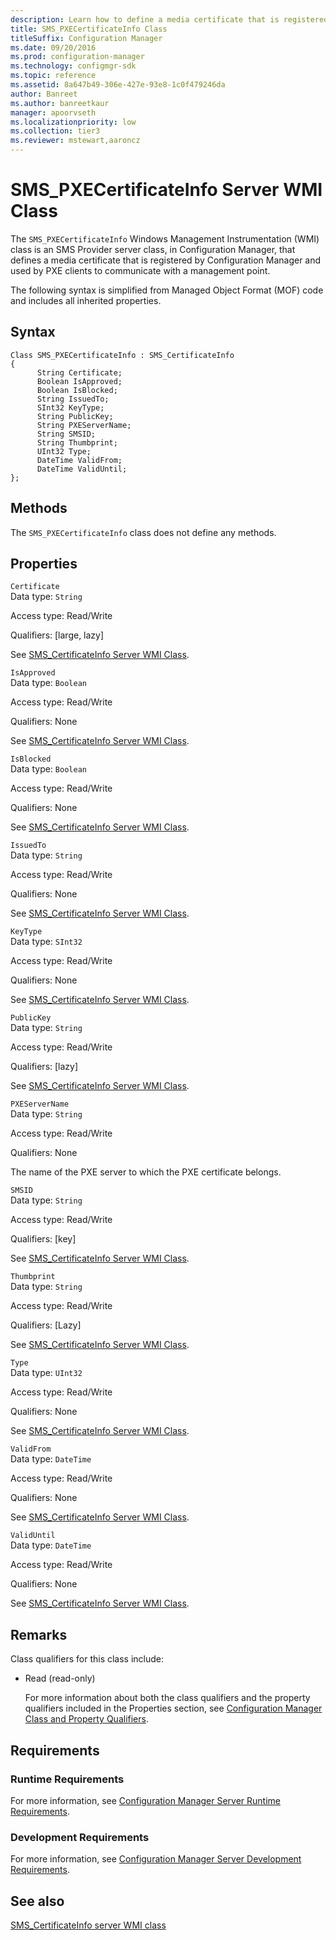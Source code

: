 ```yaml
---
description: Learn how to define a media certificate that is registered by Configuration Manager and used by PXE clients to communicate with a management point.
title: SMS_PXECertificateInfo Class
titleSuffix: Configuration Manager
ms.date: 09/20/2016
ms.prod: configuration-manager
ms.technology: configmgr-sdk
ms.topic: reference
ms.assetid: 8a647b49-306e-427e-93e8-1c0f479246da
author: Banreet
ms.author: banreetkaur
manager: apoorvseth
ms.localizationpriority: low
ms.collection: tier3
ms.reviewer: mstewart,aaroncz 
---
```

# SMS_PXECertificateInfo Server WMI Class
The `SMS_PXECertificateInfo` Windows Management Instrumentation (WMI) class is an SMS Provider server class, in Configuration Manager, that defines a media certificate that is registered by Configuration Manager and used by PXE clients to communicate with a management point.  

 The following syntax is simplified from Managed Object Format (MOF) code and includes all inherited properties.  

## Syntax  

```  
Class SMS_PXECertificateInfo : SMS_CertificateInfo  
{  
      String Certificate;  
      Boolean IsApproved;  
      Boolean IsBlocked;  
      String IssuedTo;  
      SInt32 KeyType;  
      String PublicKey;  
      String PXEServerName;  
      String SMSID;  
      String Thumbprint;  
      UInt32 Type;  
      DateTime ValidFrom;  
      DateTime ValidUntil;  
};  
```  

## Methods  
 The `SMS_PXECertificateInfo` class does not define any methods.  

## Properties  
 `Certificate`  
 Data type: `String`  

 Access type: Read/Write  

 Qualifiers: [large, lazy]  

 See [SMS_CertificateInfo Server WMI Class](../../../develop/reference/osd/sms_certificateinfo-server-wmi-class.md).  

 `IsApproved`  
 Data type: `Boolean`  

 Access type: Read/Write  

 Qualifiers: None  

 See [SMS_CertificateInfo Server WMI Class](../../../develop/reference/osd/sms_certificateinfo-server-wmi-class.md).  

 `IsBlocked`  
 Data type: `Boolean`  

 Access type: Read/Write  

 Qualifiers: None  

 See [SMS_CertificateInfo Server WMI Class](../../../develop/reference/osd/sms_certificateinfo-server-wmi-class.md).  

 `IssuedTo`  
 Data type: `String`  

 Access type: Read/Write  

 Qualifiers: None  

 See [SMS_CertificateInfo Server WMI Class](../../../develop/reference/osd/sms_certificateinfo-server-wmi-class.md).  

 `KeyType`  
 Data type: `SInt32`  

 Access type: Read/Write  

 Qualifiers: None  

 See [SMS_CertificateInfo Server WMI Class](../../../develop/reference/osd/sms_certificateinfo-server-wmi-class.md).  

 `PublicKey`  
 Data type: `String`  

 Access type: Read/Write  

 Qualifiers: [lazy]  

 See [SMS_CertificateInfo Server WMI Class](../../../develop/reference/osd/sms_certificateinfo-server-wmi-class.md).  

 `PXEServerName`  
 Data type: `String`  

 Access type: Read/Write  

 Qualifiers: None  

 The name of the PXE server to which the PXE certificate belongs.  

 `SMSID`  
 Data type: `String`  

 Access type: Read/Write  

 Qualifiers: [key]  

 See [SMS_CertificateInfo Server WMI Class](../../../develop/reference/osd/sms_certificateinfo-server-wmi-class.md).  

 `Thumbprint`  
 Data type: `String`  

 Access type: Read/Write  

 Qualifiers: [Lazy]  

 See [SMS_CertificateInfo Server WMI Class](../../../develop/reference/osd/sms_certificateinfo-server-wmi-class.md).  

 `Type`  
 Data type: `UInt32`  

 Access type: Read/Write  

 Qualifiers: None  

 See [SMS_CertificateInfo Server WMI Class](../../../develop/reference/osd/sms_certificateinfo-server-wmi-class.md).  

 `ValidFrom`  
 Data type: `DateTime`  

 Access type: Read/Write  

 Qualifiers: None  

 See [SMS_CertificateInfo Server WMI Class](../../../develop/reference/osd/sms_certificateinfo-server-wmi-class.md).  

 `ValidUntil`  
 Data type: `DateTime`  

 Access type: Read/Write  

 Qualifiers: None  

 See [SMS_CertificateInfo Server WMI Class](../../../develop/reference/osd/sms_certificateinfo-server-wmi-class.md).  

## Remarks  
 Class qualifiers for this class include:  

- Read (read-only)  

  For more information about both the class qualifiers and the property qualifiers included in the Properties section, see [Configuration Manager Class and Property Qualifiers](../../../develop/reference/misc/class-and-property-qualifiers.md).  

## Requirements  

### Runtime Requirements  
 For more information, see [Configuration Manager Server Runtime Requirements](../../../develop/core/reqs/server-runtime-requirements.md).  

### Development Requirements  
 For more information, see [Configuration Manager Server Development Requirements](../../../develop/core/reqs/server-development-requirements.md).  

## See also

[SMS_CertificateInfo server WMI class](sms_certificateinfo-server-wmi-class.md)
